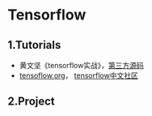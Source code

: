 # Tensorflow 
## 1.Tutorials
- 黄文坚《tensorflow实战》，[第三方源码](https://github.com/JiafengZhou/-tensorflow-)
- [tensoflow.org](https://www.tensorflow.org/)， [tensorflow中文社区](http://www.tensorfly.cn/)


## 2.Project
